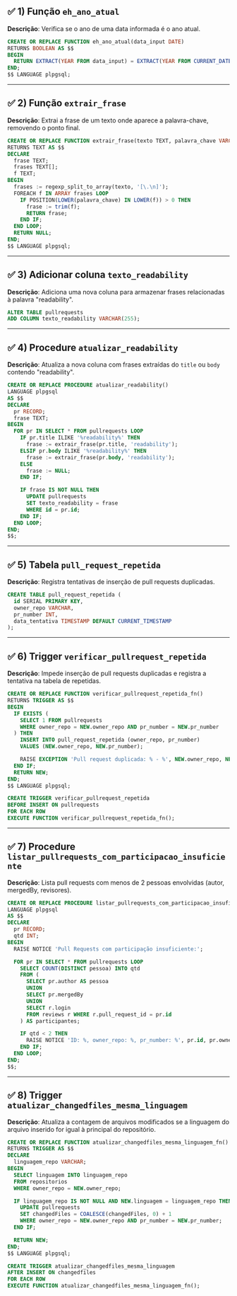 ## ✅ 1) Função `eh_ano_atual`

**Descrição**: Verifica se o ano de uma data informada é o ano atual.

```sql
CREATE OR REPLACE FUNCTION eh_ano_atual(data_input DATE)
RETURNS BOOLEAN AS $$
BEGIN
  RETURN EXTRACT(YEAR FROM data_input) = EXTRACT(YEAR FROM CURRENT_DATE);
END;
$$ LANGUAGE plpgsql;
```

---

## ✅ 2) Função `extrair_frase`

**Descrição**: Extrai a frase de um texto onde aparece a palavra-chave, removendo o ponto final.

```sql
CREATE OR REPLACE FUNCTION extrair_frase(texto TEXT, palavra_chave VARCHAR)
RETURNS TEXT AS $$
DECLARE
  frase TEXT;
  frases TEXT[];
  f TEXT;
BEGIN
  frases := regexp_split_to_array(texto, '[\.\n]');
  FOREACH f IN ARRAY frases LOOP
    IF POSITION(LOWER(palavra_chave) IN LOWER(f)) > 0 THEN
      frase := trim(f);
      RETURN frase;
    END IF;
  END LOOP;
  RETURN NULL;
END;
$$ LANGUAGE plpgsql;
```

---

## ✅ 3) Adicionar coluna `texto_readability`

**Descrição**: Adiciona uma nova coluna para armazenar frases relacionadas à palavra "readability".

```sql
ALTER TABLE pullrequests
ADD COLUMN texto_readability VARCHAR(255);
```

---

## ✅ 4) Procedure `atualizar_readability`

**Descrição**: Atualiza a nova coluna com frases extraídas do `title` ou `body` contendo "readability".

```sql
CREATE OR REPLACE PROCEDURE atualizar_readability()
LANGUAGE plpgsql
AS $$
DECLARE
  pr RECORD;
  frase TEXT;
BEGIN
  FOR pr IN SELECT * FROM pullrequests LOOP
    IF pr.title ILIKE '%readability%' THEN
      frase := extrair_frase(pr.title, 'readability');
    ELSIF pr.body ILIKE '%readability%' THEN
      frase := extrair_frase(pr.body, 'readability');
    ELSE
      frase := NULL;
    END IF;

    IF frase IS NOT NULL THEN
      UPDATE pullrequests
      SET texto_readability = frase
      WHERE id = pr.id;
    END IF;
  END LOOP;
END;
$$;
```

---

## ✅ 5) Tabela `pull_request_repetida`

**Descrição**: Registra tentativas de inserção de pull requests duplicadas.

```sql
CREATE TABLE pull_request_repetida (
  id SERIAL PRIMARY KEY,
  owner_repo VARCHAR,
  pr_number INT,
  data_tentativa TIMESTAMP DEFAULT CURRENT_TIMESTAMP
);
```

---

## ✅ 6) Trigger `verificar_pullrequest_repetida`

**Descrição**: Impede inserção de pull requests duplicadas e registra a tentativa na tabela de repetidas.

```sql
CREATE OR REPLACE FUNCTION verificar_pullrequest_repetida_fn()
RETURNS TRIGGER AS $$
BEGIN
  IF EXISTS (
    SELECT 1 FROM pullrequests
    WHERE owner_repo = NEW.owner_repo AND pr_number = NEW.pr_number
  ) THEN
    INSERT INTO pull_request_repetida (owner_repo, pr_number)
    VALUES (NEW.owner_repo, NEW.pr_number);

    RAISE EXCEPTION 'Pull request duplicada: % - %', NEW.owner_repo, NEW.pr_number;
  END IF;
  RETURN NEW;
END;
$$ LANGUAGE plpgsql;

CREATE TRIGGER verificar_pullrequest_repetida
BEFORE INSERT ON pullrequests
FOR EACH ROW
EXECUTE FUNCTION verificar_pullrequest_repetida_fn();
```

---

## ✅ 7) Procedure `listar_pullrequests_com_participacao_insuficiente`

**Descrição**: Lista pull requests com menos de 2 pessoas envolvidas (autor, mergedBy, revisores).

```sql
CREATE OR REPLACE PROCEDURE listar_pullrequests_com_participacao_insuficiente()
LANGUAGE plpgsql
AS $$
DECLARE
  pr RECORD;
  qtd INT;
BEGIN
  RAISE NOTICE 'Pull Requests com participação insuficiente:';

  FOR pr IN SELECT * FROM pullrequests LOOP
    SELECT COUNT(DISTINCT pessoa) INTO qtd
    FROM (
      SELECT pr.author AS pessoa
      UNION
      SELECT pr.mergedBy
      UNION
      SELECT r.login
      FROM reviews r WHERE r.pull_request_id = pr.id
    ) AS participantes;

    IF qtd < 2 THEN
      RAISE NOTICE 'ID: %, owner_repo: %, pr_number: %', pr.id, pr.owner_repo, pr.pr_number;
    END IF;
  END LOOP;
END;
$$;
```

---

## ✅ 8) Trigger `atualizar_changedfiles_mesma_linguagem`

**Descrição**: Atualiza a contagem de arquivos modificados se a linguagem do arquivo inserido for igual à principal do repositório.

```sql
CREATE OR REPLACE FUNCTION atualizar_changedfiles_mesma_linguagem_fn()
RETURNS TRIGGER AS $$
DECLARE
  linguagem_repo VARCHAR;
BEGIN
  SELECT linguagem INTO linguagem_repo
  FROM repositorios
  WHERE owner_repo = NEW.owner_repo;

  IF linguagem_repo IS NOT NULL AND NEW.linguagem = linguagem_repo THEN
    UPDATE pullrequests
    SET changedFiles = COALESCE(changedFiles, 0) + 1
    WHERE owner_repo = NEW.owner_repo AND pr_number = NEW.pr_number;
  END IF;

  RETURN NEW;
END;
$$ LANGUAGE plpgsql;

CREATE TRIGGER atualizar_changedfiles_mesma_linguagem
AFTER INSERT ON changedfiles
FOR EACH ROW
EXECUTE FUNCTION atualizar_changedfiles_mesma_linguagem_fn();
